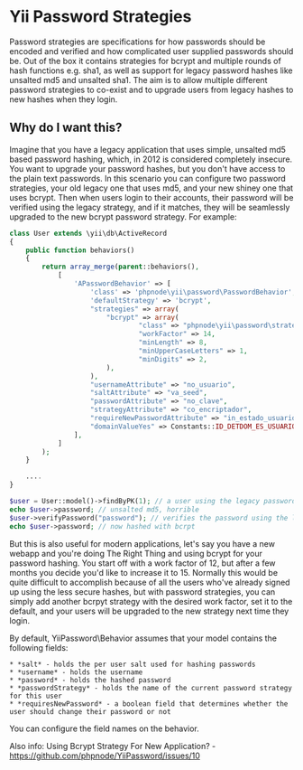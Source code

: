 # Yii Password Strategies

Password strategies are specifications for how passwords should be encoded and verified
and how complicated user supplied passwords should be. Out of the box it contains strategies
for bcrypt and multiple rounds of hash functions e.g. sha1, as well as support for legacy password
hashes like unsalted md5 and unsalted sha1. The aim is to allow multiple different password strategies to co-exist
and to upgrade users from legacy hashes to new hashes when they login.

## Why do I want this?

Imagine that you have a legacy application that uses simple, unsalted md5 based password
hashing, which, in 2012 is considered completely insecure. You want to upgrade your password
hashes, but you don't have access to the plain text passwords. In this scenario you can
configure two password strategies, your old legacy one that uses md5, and your new shiney one
that uses bcrypt. Then when users login to their accounts, their password will be verified using
the legacy strategy, and if it matches, they will be seamlessly upgraded to the new bcrypt password
strategy. For example:

```php
class User extends \yii\db\ActiveRecord
{
    public function behaviors()
    {
        return array_merge(parent::behaviors(),
            [
                'APasswordBehavior' => [
                    'class' => 'phpnode\yii\password\PasswordBehavior',
                    'defaultStrategy' => 'bcrypt',
                    "strategies" => array(
                        "bcrypt" => array(
                                "class" => "phpnode\yii\password\strategies\BcryptStrategy",
                                "workFactor" => 14,
                                "minLength" => 8,
                                "minUpperCaseLetters" => 1,
                                "minDigits" => 2,
                        ),
                    ),
                    "usernameAttribute" => "no_usuario",
                    "saltAttribute" => "va_seed",
                    "passwordAttribute" => "no_clave",
                    "strategyAttribute" => "co_encriptador",
                    "requireNewPasswordAttribute" => "in_estado_usuario",
                    "domainValueYes" => Constants::ID_DETDOM_ES_USUARIO_CLVEXP,
                ],
            ]
        );
    }

	....
}

$user = User::model()->findByPK(1); // a user using the legacy password strategy
echo $user->password; // unsalted md5, horrible
$user->verifyPassword("password"); // verifies the password using the legacy strategy, and rehashes based on bcrypt strategy
echo $user->password; // now hashed with bcrpt
```

But this is also useful for modern applications, let's say you have a new webapp and you're doing The Right Thing
and using bcrypt for your password hashing. You start off with a work factor of 12, but after a few months you decide
you'd like to increase it to 15. Normally this would be quite difficult to accomplish because of all the users who've already
signed up using the less secure hashes, but with password strategies, you can simply add another bcrpyt strategy with the
desired work factor, set it to the default, and your users will be upgraded to the new strategy next time they login.

By default, YiiPassword\Behavior assumes that your model contains the following fields:

	* *salt* - holds the per user salt used for hashing passwords
	* *username* - holds the username
	* *password* - holds the hashed password
	* *passwordStrategy* - holds the name of the current password strategy for this user
	* *requiresNewPassword* - a boolean field that determines whether the user should change their password or not


You can configure the field names on the behavior.

Also info: Using Bcrypt Strategy For New Application? - https://github.com/phpnode/YiiPassword/issues/10
